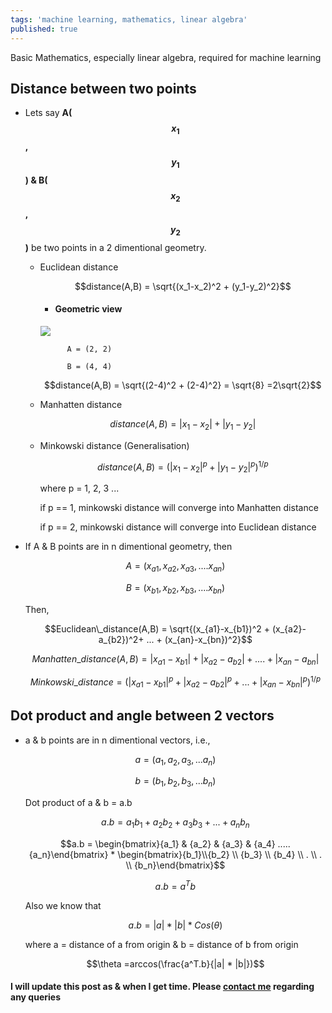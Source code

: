 ```yaml
---
tags: 'machine learning, mathematics, linear algebra'
published: true
---
```

Basic Mathematics, especially linear algebra, required for machine learning

## Distance between two points

- Lets say **A($${x_1}$$, $${y_1}$$) & B($${x_2}$$, $${y_2}$$)** be two points in a 2 dimentional geometry. 

    - Euclidean distance

        $$distance(A,B) = \sqrt{(x_1-x_2)^2 + (y_1-y_2)^2}$$
        
        - #### Geometric view
        ![]({{site.baseurl}}data/images/distance.jpg)
        
                
                A = (2, 2)
        
                B = (4, 4)
        
        $$distance(A,B) = \sqrt{(2-4)^2 + (2-4)^2} = \sqrt{8} =2\sqrt{2}$$
        
    - Manhatten distance

        $$distance(A,B) = |x_1-x_2| + |y_1-y_2|$$
    - Minkowski distance (Generalisation)
            
        $$distance(A,B) = ({|x_1-x_2|^p + |y_1-y_2|^p})^{1/p}$$
        
        where p = 1, 2, 3 ...
        
        if p == 1, minkowski distance will converge into Manhatten distance
        
        if p == 2, minkowski distance will converge into Euclidean distance

- If A & B points are in n dimentional geometry, then 

    $$A = ( {x_{a1},x_{a2}, x_{a3}, ....x_{an}} )$$

    $$B = ( {x_{b1},x_{b2}, x_{b3}, ....x_{bn}} )$$
    
    Then,
    
    $$Euclidean\_distance(A,B)  = \sqrt{(x_{a1}-x_{b1})^2 + (x_{a2}-a_{b2})^2+ ... + (x_{an}-x_{bn})^2}$$
    
    $$Manhatten\_distance(A,B) = |x_{a1}-x_{b1}| + |x_{a2}-a_{b2}| + .... + |x_{an}-a_{bn}|$$
    
    $$Minkowski\_distance= ({|x_{a1}-x_{b1}|^p + |x_{a2}-a_{b2}|^p+ ... + |x_{an}-x_{bn}|^p})^{1/p} $$
    
## Dot product and angle between 2 vectors
    
- a & b points are in n dimentional vectors, i.e., 

    $$a = ({a_1,a_2,a_3, ... a_n})$$

    $$b = ({b_1,b_2,b_3, ... b_n})$$
    
    Dot product of a & b = a.b
    
    $$a.b = a_1b_1 + a_2b_2 + a_3b_3 + ... + a_nb_n$$   
    
    $$a.b = \begin{bmatrix}{a_1} & {a_2} & {a_3} & {a_4}  .....  {a_n}\end{bmatrix} * \begin{bmatrix}{b_1}\\{b_2} \\ {b_3} \\ {b_4}  \\ . \\ . \\ {b_n}\end{bmatrix}$$
    
    $$a.b = a^Tb$$
    
    Also we know that 
    
    $$a.b = |a| * |b| * Cos(\theta) $$
    
    where a = distance of a from origin & b = distance of b from origin
    
    $$\theta =arccos(\frac{a^T.b}{|a| * |b|})$$
    
#### I will update this post as & when I get time. Please <a href="mailto:sachinkalsi15@gmail.com">contact me</a> regarding any queries
